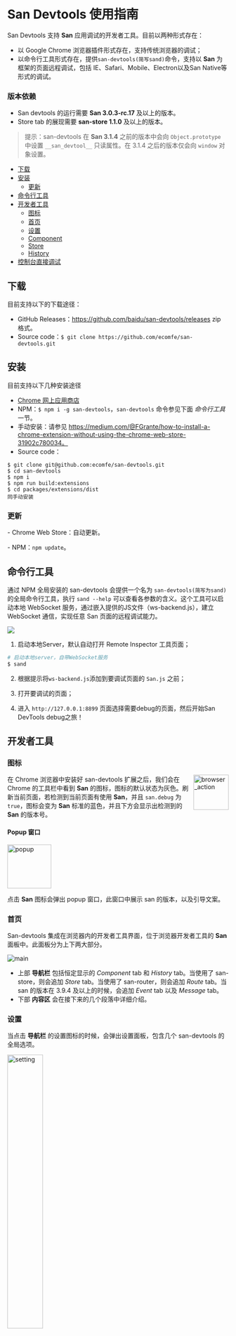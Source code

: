 # San Devtools 使用指南

San Devtools 支持 **San** 应用调试的开发者工具。目前以两种形式存在：

- 以 Google Chrome 浏览器插件形式存在，支持传统浏览器的调试；
- 以命令行工具形式存在，提供`san-devtools(简写sand)`命令，支持以 **San** 为框架的页面远程调试，包括 IE、Safari、Mobile、Electron以及San Native等形式的调试。

### 版本依赖
 - San devtools 的运行需要 **San 3.0.3-rc.17** 及以上的版本。
 - Store tab 的展现需要 **san-store 1.1.0** 及以上的版本。

> 提示：san-devtools 在 **San 3.1.4** 之前的版本中会向 `Object.prototype` 中设置 `__san_devtool__` 只读属性。在 3.1.4 之后的版本仅会向 `window`  对象设置。

- [下载](#下载)
- [安装](#安装)
    - [更新](#更新)
- [命令行工具](#命令行工具)
- [开发者工具](#开发者工具)
    - [图标](#图标)
    - [首页](#首页)
    - [设置](#设置)
    - [Component](#component)
    - [Store](#store)
    - [History](#history)
- [控制台直接调试](#控制台直接调试)


## 下载
目前支持以下的下载途径：

 - GitHub Releases：https://github.com/baidu/san-devtools/releases zip 格式。
 - Source code：`$ git clone https://github.com/ecomfe/san-devtools.git`

## 安装
目前支持以下几种安装途径

 - [Chrome 网上应用商店](https://chrome.google.com/webstore/detail/san-devtools/pjnngoafflflkagpebgfifjejlnfhahc?hl=zh-CN)
 - NPM：`$ npm i -g san-devtools`，`san-devtools` 命令参见下面 *命令行工具* 一节。
 - 手动安装：请参见 https://medium.com/@FGrante/how-to-install-a-chrome-extension-without-using-the-chrome-web-store-31902c780034。
 - Source code：

 ```
$ git clone git@github.com:ecomfe/san-devtools.git
$ cd san-devtools
$ npm i
$ npm run build:extensions
$ cd packages/extensions/dist
同手动安装
 ```

### 更新

 \- Chrome Web Store：自动更新。

 \- NPM：`npm update`。

## 命令行工具

通过 NPM 全局安装的 san-devtools 会提供一个名为 `san-devtools(简写为sand)` 的全局命令行工具，执行 `sand --help` 可以查看各参数的含义。这个工具可以启动本地 WebSocket 服务，通过嵌入提供的JS文件（ws-backend.js），建立 WebSocket 通信，实现任意 San 页面的远程调试能力。

![](./images/sand-command.png)

1. 启动本地Server，默认自动打开 Remote Inspector 工具页面；

```bash
# 启动本地server，自带WebSocket服务
$ sand
```

2. 根据提示将`ws-backend.js`添加到要调试页面的 `San.js` 之前；

3. 打开要调试的页面；

4. 进入 `http://127.0.0.1:8899` 页面选择需要debug的页面，然后开始San DevTools debug之旅！


## 开发者工具
### 图标
<p>
    <a href="https://raw.githubusercontent.com/baidu/san-devtools/master/docs/images/browser_action.png">
        <img align="right" src="https://raw.githubusercontent.com/baidu/san-devtools/master/docs/images/browser_action.png" alt="browser_action" height="80">
    </a>
</p>

在 Chrome 浏览器中安装好 san-devtools 扩展之后，我们会在 Chrome 的工具栏中看到 **San** 的图标，图标的默认状态为灰色。刷新当前页面，若检测到当前页面有使用 **San**，并且 `san.debug` 为 `true`，图标会变为 **San** 标准的蓝色，并且下方会显示出检测到的 **San** 的版本号。

#### Popup 窗口
<p>
    <a href="https://raw.githubusercontent.com/baidu/san-devtools/master/docs/images/popup.png">
        <img src="https://raw.githubusercontent.com/baidu/san-devtools/master/docs/images/popup.png" alt="popup" height="100">
    </a>
</p>

点击 **San** 图标会弹出 popup 窗口，此窗口中展示 san 的版本，以及引导文案。

### 首页
San-devtools 集成在浏览器内的开发者工具界面，位于浏览器开发者工具的 **San** 面板中。此面板分为上下两大部分。

![main](https://raw.githubusercontent.com/baidu/san-devtools/master/docs/images/main.png)

 - 上部 **导航栏** 包括恒定显示的 *Component* tab 和 *History* tab。当使用了 san-store，则会追加 *Store* tab。当使用了 san-router，则会追加 *Route* tab。当 san 的版本在 3.9.4 及以上的时候，会追加 *Event* tab 以及 *Message* tab。
 - 下部 **内容区** 会在接下来的几个段落中详细介绍。

 ### 设置
 当点击 **导航栏** 的设置图标的时候，会弹出设置面板，包含几个 san-devtools 的全局选项。

<p>
    <a href="https://raw.githubusercontent.com/baidu/san-devtools/master/docs/images/setting.png">
        <img src="https://raw.githubusercontent.com/baidu/san-devtools/master/docs/images/setting.png" alt="setting" width="40%">
    </a>
</p>

 - Readonly for component data：若勾选此选项，在浏览器开发者工具中的 **San** 面板中的 Component tab 中，选定组件显示出的组件 data 为只读，不允许修改其任何 key 及 value。
 - Readonly for store：若勾选此选项，在浏览器开发者工具中的 **San** 面板中的 Store tab 中，选定组件显示出的 payload 为只读，不允许修改其任何 key 及 value。
 - Readonly for event：若勾选此选项，在浏览器开发者工具中的 **San** 面板中的 Event tab 中，每条 Event 数据中的 payload 为只读。
 - Readonly for message：若勾选此选项，在浏览器开发者工具中的 **San** 面板中的 Message tab 中，选定组件显示出的 payload 为只读，不允许修改其任何 key 及 value。
 - Mode: 可以通过点击开关来切换页面的模式，共两种模式：light 以及 dark 模式。

### Component
浏览器开发者工具的 **San** 面板被打开后，会默认显示 Component tab。Component tab 由左右两个部分组成，中间通过一个可以拖动的分隔条隔开。左侧为页面的组件结构树。

##### 组件树区域: 
<p>
    <a href="https://raw.githubusercontent.com/baidu/san-devtools/master/docs/images/building_component_tree.png">
        <img src="https://raw.githubusercontent.com/baidu/san-devtools/master/docs/images/building_component_tree.png" alt="building_component_tree" width="80%">
    </a>
</p>
第一次进入时，页面当前状态下的组件结构树会被一次性的加载。当组件较多的时候，加载可能会花费些时间，由于组件结构树的加载过程为异步的，这并不影响我们选择已经被加载出来的组件项目。其中每一条组件项目包含了四个内容：

 - Component name：默认情况为组件的 `source.tagName` 属性，当其不存在的时候，则显示组件的 `constructor.name`，为 `ComponentClass`。
 - Component ID：即组件实例的 `ID`，是组件实例的唯一标识，当一个组件被多次实例化之后，每个实例的 `ID` 都是不一样的，但是展示的组件名称是相同的。
 - Route：当此组件由路由器的路由规则匹配时渲染生成，则显示此额外信息，内容为实际的路径。
 - Store：当组件通过 `connect` 注入了 `store` 中的数据之后，会被标记为 `connected`。

当 *Building* 进度条走完并且消失的时候，则代表整个组件结构树已经加载完毕，我们可以将整个树形结构滚动到底部来查看当前整个页面的组件结构。

当页面的组件结构发生变化时，组件结构树会自动进行刷新，若当前被选中的组件项目所对应的组件没有发生变化，则不会影响到右侧已经展示出的详细信息区域。

<p>
    <a href="https://raw.githubusercontent.com/baidu/san-devtools/master/docs/images/filter.png">
        <img src="https://raw.githubusercontent.com/baidu/san-devtools/master/docs/images/filter.png" alt="filter" width="80%">
    </a>
</p>

在组件结构树的顶部，有一个 filter bar，随着我们输入文本，下方的组件结构树会过滤出仅包含过滤文本的组件项目，过滤范围包括组件名、组件 ID、Store 信息等。当 filter bar 的文本为空时，恢复显示完整的组件结构树。

*san-devtools 的 Chrome 插件功能*：当右键选择页面元素的时候，从「上下文菜单」选择 *inspect san component*，component tab 会自动选中对应的组件实例，并展示详细信息。

<p>
    <a href="https://raw.githubusercontent.com/baidu/san-devtools/master/docs/images/inspect_component.png">
        <img src="https://raw.githubusercontent.com/baidu/san-devtools/master/docs/images/inspect_component.png" alt="inspect_component" width="40%">
    </a>
</p>

##### 详细信息区域: 
Component tab 右侧为详细信息显示区域，包含了五个功能块：

 - Basic information：显示一个组件最基本的信息，包含了 ID，组件的祖先组件路径，parent/owner 组件信息，当组件被注入了 store 中的数据之后，还会有 store 的基本信息，包括 mapStates, mapActionsKeys。<br />
    <p>
        <a href="https://raw.githubusercontent.com/baidu/san-devtools/master/docs/images/basic_information_group.png">
            <img src="https://raw.githubusercontent.com/baidu/san-devtools/master/docs/images/basic_information_group.png" alt="basic_information_group" width="50%">
        </a>
    </p>
 - Data viewer：这是一个 JSON viewer，展示一个组件的 data。这个 viewer 是可以修改的，我们可以进行 CRUD 操作，以及修改 object 中的 key。所有的修改会自动同步到组件的 data 中。<br />**值得注意的是**：当组件的 data 发生改变时，viewer 不会自动刷新，需要重新选择该组件在组件结构树中的对应项目。<br />
     <p>
        <a href="https://raw.githubusercontent.com/baidu/san-devtools/master/docs/images/component_data_group.png">
            <img src="https://raw.githubusercontent.com/baidu/san-devtools/master/docs/images/component_data_group.png" alt="component_data_group" width="50%">
        </a>
    </p>
 - Computed：对应组件 computed 定义的 function，包含其所引用的 data 中的 key 及 value。<br />
      <p>
        <a href="https://raw.githubusercontent.com/baidu/san-devtools/master/docs/images/computed_group.png">
            <img src="https://raw.githubusercontent.com/baidu/san-devtools/master/docs/images/computed_group.png" alt="computed_group" width="50%">
        </a>
    </p>
 - Filters：对应组件 filters 定义的 function。
 - Messages：对应组件 messages 定义的 function。

上述五个功能块并不确保会全部显示，当某一个功能块确定为空时会隐藏整个区域。

<p>
    <a href="https://raw.githubusercontent.com/baidu/san-devtools/master/docs/images/component_detail.png">
        <img src="https://raw.githubusercontent.com/baidu/san-devtools/master/docs/images/component_detail.png" alt="component_detail" width="50%">
    </a>
</p>

详细信息显示区域的顶部包含了一个 title bar，其中包含了三部分：

 - Component name
 - Inspect 按钮：点击会跳转并且 inspect 至浏览器开发者工具 *Element* 面板。
 - filter bar：与组件结构树的 filter bar 类似，随着我们输入文本，下方的六个功能块会过滤出仅包含过滤文本的内容，过滤范围包括 viewer 的 key/value，各 function 的代码字符串文本。当 filter bar 的文本为空时，恢复显示完整的功能块内容。

### Store
Store tab 反映了在使用了 **San 框架的官方应用状态管理套件** 即 **san-store** 后，页面应用的状态及状态的变更。与 Component tab 类似，Store tab 由左右两个部分组成，中间通过一个可以拖动的分隔条隔开。左侧为页面加载至今的状态变更快照。


<p>
    <a href="https://raw.githubusercontent.com/baidu/san-devtools/master/docs/images/mutation_list.png">
        <img src="https://raw.githubusercontent.com/baidu/san-devtools/master/docs/images/mutation_list.png" alt="mutation_list" width="80%">
    </a>
</p>

无论是否打开开发者工具，页面从初始加载时刻起的所有状态的变化都会被记录。在左侧的列表中，每个项目包含了四个内容：

 - Action name：触发此状态变更的 action 的名字。
 - Action Id：触发此状态变更的 action 的 id。
 - 状态变化时刻的时间戳：格式为 **分:秒:毫秒**。
 - 状态：**done** 为完成, **pending** 为正在执行。

<p>
    <a href="https://raw.githubusercontent.com/baidu/san-devtools/master/docs/images/store_group.png">
        <img src="https://raw.githubusercontent.com/baidu/san-devtools/master/docs/images/store_group.png" alt="store_group" width="80%">
    </a>
</p>

点击列表中的项目，右侧的详细信息区域会发生变化。从上之下包括：

 - Basic Information：包括下面几项
    - storeName：store 名称;
    - actionName：action 名称;
    - timeRange：执行的时间段，可以查看该 action 的执行时长是否异常。
    - status：状态，done 表示该 action 已经执行完毕，pending 表示执行中。当异步 action 的时候会出现 pending 的情况，并且要求 san-store 的版本为 v2.0.3+;
    - actionId：action 的唯一标识
    - parentActionId：触发该 action 的父 action id
    - childsId：该 action 触发的其他的 子 action id
    - payload：该 action接收到的数据，支持修改该数据，点击 dispatch 按钮可以触发该 action
 - Diff：可以查看该 action dispatch 时， data 变化前后的所有差异。**⚠️ 注意：** 当没有用 san-update 来修改数据以及没有正确的 return 的时候，则无法查看 data 变化前后的差异。

> 提示：当使用了非官方的 connector 时，要确保在必要的时刻向 san-devtools 发送 `store-connected` `store-comp-inited` `store-comp-disposed` 事件，这样 san-devtools 才可以更好的生成 Store tab 中所需要状态变更快照。虽然已对无法收到上述事件做了替代方案，但这样可能会导致 Store tab 中某些地方为空。


### History
![history_list](https://raw.githubusercontent.com/baidu/san-devtools/master/docs/images/history_list.png)

History tab 可以列举页面从加载至今的所有 **San** 发往 san-devtools 的组件生命周期的历史记录，这些生命周期包括：

 - compiled
 - inited
 - created
 - attached
 - detached
 - disposed

上述几种事件参见 **San 教程** 中 **组件**一章的 *生命周期* 部分，这里不再赘述。

History tab 为一张表格，表格中的每一行包含了：

 - 生命周期发出时间戳：格式为 **分:秒:毫秒**。
 - 生命周期类型：上述生命周期之一。
 - 生命周期发生组件：以组件 ID 显示，点击会跳转并且 inspect 至浏览器开发者工具 *Element* 面板。
 - 生命周期发生时组件 data：显示为 data viewer。data 代表当生命周期钩子执行后组件 data 的快照。

默认情况下，为了保证 san-devtools 的运行效率，页面从最开始的初始加载开始并不会将所有发往 san-devtools 的时间直接显示在历史记录列表内。

顶部有两个部分构成：搜索框，操作按钮。搜索框的搜索规则为：两个关键字分别为「组件名称」以及「生命周期」，输入两个关键字的时候需要用 '.' 分割开。操作按钮有三个：从左到右分别为：开始/停止记录，清除所有，展示停止记录时间段触发的生命周期。

## 控制台直接调试
![sandevtool_property](https://raw.githubusercontent.com/baidu/san-devtools/master/docs/images/sandevtool_property.png)

默认情况下，san-devtools 会在全局写入一个对象 `window.__san_devtool__`，里面包含了 san-devtools 用于展示开发者工具的所有源信息。包括：

 - san：**San** 全局对象。用于版本检测及 **San** hook 检测。
 - data：生成组件结构树的原始对象。
 - storeMap：所有 store 的实例的 Map，健为 store 的名称。
 - componentMap：页面上所有挂载了的组件实例的 Map，健为组件实例的 id。
 - history：历史记录快照。

除此之外，san-devtools 还会向组件挂载的 DOM 对象上附加一些内容：

 - \_\_SAN_INS_ID_PATH\_\_：组件的祖先组件路径。

通过 `window.__san_devtool__` 以及 DOM 上的组件路径，可以很方便快捷地找到组件对应的 dom，同样也可以从选中的 dom 找到对应的组件实例或者所在的组件实例。

![console_panel](https://raw.githubusercontent.com/baidu/san-devtools/master/docs/images/console_panel.png)

